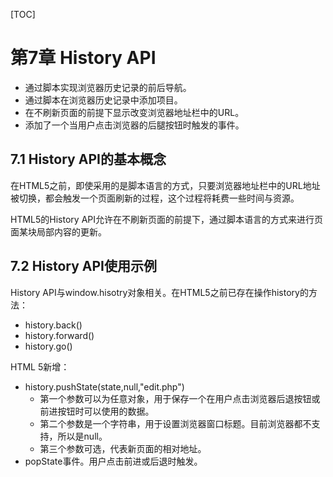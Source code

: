 [TOC]

# 第7章 History API

* 通过脚本实现浏览器历史记录的前后导航。
* 通过脚本在浏览器历史记录中添加项目。
* 在不刷新页面的前提下显示改变浏览器地址栏中的URL。
* 添加了一个当用户点击浏览器的后腿按钮时触发的事件。



## 7.1 History API的基本概念

在HTML5之前，即使采用的是脚本语言的方式，只要浏览器地址栏中的URL地址被切换，都会触发一个页面刷新的过程，这个过程将耗费一些时间与资源。

HTML5的History API允许在不刷新页面的前提下，通过脚本语言的方式来进行页面某块局部内容的更新。



## 7.2 History API使用示例

History API与window.hisotry对象相关。在HTML5之前已存在操作history的方法：

* history.back()
* history.forward()
* history.go()

HTML 5新增：

* history.pushState(state,null,"edit.php")
  * 第一个参数可以为任意对象，用于保存一个在用户点击浏览器后退按钮或前进按钮时可以使用的数据。
  * 第二个参数是一个字符串，用于设置浏览器窗口标题。目前浏览器都不支持，所以是null。
  * 第三个参数可选，代表新页面的相对地址。
* popState事件。用户点击前进或后退时触发。